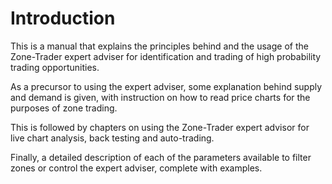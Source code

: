 # Introduction

This is a manual that explains the principles behind and the usage of the Zone-Trader expert adviser for identification and trading of high probability trading opportunities. 

As a precursor to using the expert adviser, some explanation behind supply and demand is given, with instruction on  how to read price charts for the purposes of zone trading. 

This is followed by chapters on using the  Zone-Trader expert advisor for live chart analysis, back testing and auto-trading.  

Finally, a detailed description of each of the parameters available to filter zones or control the expert adviser, complete with examples.


